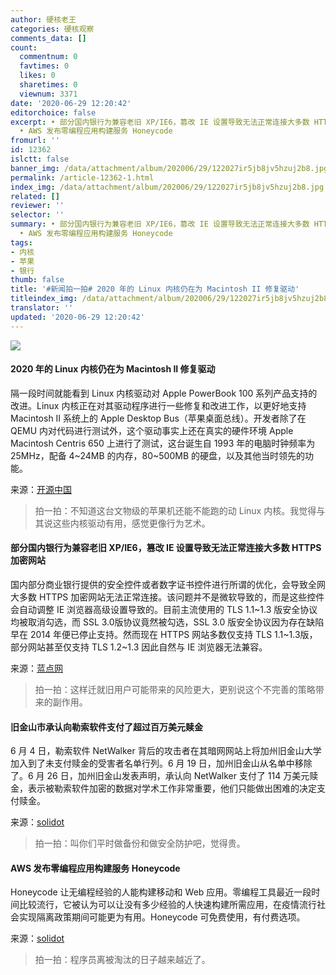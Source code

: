 ```yaml
---
author: 硬核老王
categories: 硬核观察
comments_data: []
count:
  commentnum: 0
  favtimes: 0
  likes: 0
  sharetimes: 0
  viewnum: 3371
date: '2020-06-29 12:20:42'
editorchoice: false
excerpt: • 部分国内银行为兼容老旧 XP/IE6，篡改 IE 设置导致无法正常连接大多数 HTTPS 加密网站 • 旧金山市承认向勒索软件支付了超过百万美元赎金
  • AWS 发布零编程应用构建服务 Honeycode
fromurl: ''
id: 12362
islctt: false
banner_img: /data/attachment/album/202006/29/122027ir5jb8jv5hzuj2b8.jpg
permalink: /article-12362-1.html
index_img: /data/attachment/album/202006/29/122027ir5jb8jv5hzuj2b8.jpg
related: []
reviewer: ''
selector: ''
summary: • 部分国内银行为兼容老旧 XP/IE6，篡改 IE 设置导致无法正常连接大多数 HTTPS 加密网站 • 旧金山市承认向勒索软件支付了超过百万美元赎金
  • AWS 发布零编程应用构建服务 Honeycode
tags:
- 内核
- 苹果
- 银行
thumb: false
title: '#新闻拍一拍# 2020 年的 Linux 内核仍在为 Macintosh II 修复驱动'
titleindex_img: /data/attachment/album/202006/29/122027ir5jb8jv5hzuj2b8.jpg
translator: ''
updated: '2020-06-29 12:20:42'
---
```


![](/data/attachment/album/202006/29/122027ir5jb8jv5hzuj2b8.jpg)


#### 2020 年的 Linux 内核仍在为 Macintosh II 修复驱动


隔一段时间就能看到 Linux 内核驱动对 Apple PowerBook 100 系列产品支持的改进。Linux 内核正在对其驱动程序进行一些修复和改进工作，以更好地支持 Macintosh II 系统上的 Apple Desktop Bus（苹果桌面总线）。开发者除了在 QEMU 内对代码进行测试外，这个驱动事实上还在真实的硬件环境 Apple Macintosh Centris 650 上进行了测试，这台诞生自 1993 年的电脑时钟频率为 25MHz，配备 4~24MB 的内存，80~500MB 的硬盘，以及其他当时领先的功能。


来源：[开源中国](https://www.oschina.net/news/116784/2020-linux-macintosh-2-adb)



> 
> 拍一拍：不知道这台文物级的苹果机还能不能跑的动 Linux 内核。我觉得与其说这些内核驱动有用，感觉更像行为艺术。
> 
> 
> 


#### 部分国内银行为兼容老旧 XP/IE6，篡改 IE 设置导致无法正常连接大多数 HTTPS 加密网站


国内部分商业银行提供的安全控件或者数字证书控件进行所谓的优化，会导致全网大多数 HTTPS 加密网站无法正常连接。该问题并不是微软导致的，而是这些控件会自动调整 IE 浏览器高级设置导致的。目前主流使用的 TLS 1.1~1.3 版安全协议均被取消勾选，而 SSL 3.0版协议竟然被勾选，SSL 3.0 版安全协议因为存在缺陷早在 2014 年便已停止支持。然而现在 HTTPS 网站多数仅支持 TLS 1.1~1.3版，部分网站甚至仅支持 TLS 1.2~1.3 因此自然与 IE 浏览器无法兼容。


来源：[蓝点网](https://www.landiannews.com/archives/76100.html)



> 
> 拍一拍：这样迁就旧用户可能带来的风险更大，更别说这个不完善的策略带来的副作用。 
> 
> 
> 


#### 旧金山市承认向勒索软件支付了超过百万美元赎金


6 月 4 日，勒索软件 NetWalker 背后的攻击者在其暗网网站上将加州旧金山大学加入到了未支付赎金的受害者名单行列。6 月 19 日，加州旧金山从名单中移除了。6 月 26 日，加州旧金山发表声明，承认向 NetWalker 支付了 114 万美元赎金，表示被勒索软件加密的数据对学术工作非常重要，他们只能做出困难的决定支付赎金。


来源：[solidot](https://www.solidot.org/story?sid=64780)



> 
> 拍一拍：叫你们平时做备份和做安全防护吧，觉得贵。
> 
> 
> 


#### AWS 发布零编程应用构建服务 Honeycode


Honeycode 让无编程经验的人能构建移动和 Web 应用。零编程工具最近一段时间比较流行，它被认为可以让没有多少经验的人快速构建所需应用，在疫情流行社会实现隔离政策期间可能更为有用。Honeycode 可免费使用，有付费选项。


来源：[solidot](https://www.solidot.org/story?sid=64785)



> 
> 拍一拍：程序员离被淘汰的日子越来越近了。
> 
> 
>